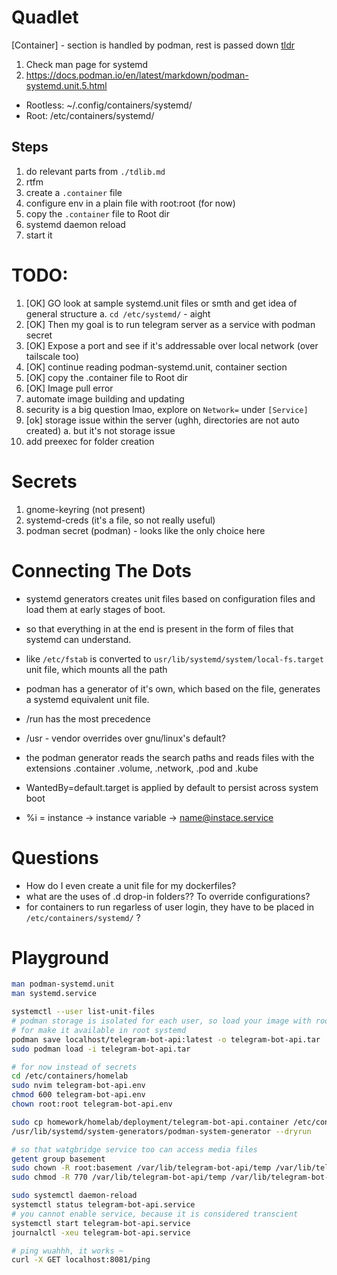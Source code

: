 # Quadlet

[Container] - section is handled by podman, rest is passed down
[tldr](https://www.digitalocean.com/community/tutorials/understanding-systemd-units-and-unit-files) 

1. Check man page for systemd
2. https://docs.podman.io/en/latest/markdown/podman-systemd.unit.5.html

- Rootless: ~/.config/containers/systemd/
- Root: /etc/containers/systemd/

## Steps 

1. do relevant parts from `./tdlib.md` 
2. rtfm
3. create a `.container` file 
4. configure env in a plain file with root:root (for now)
5. copy the `.container` file to Root dir
6. systemd daemon reload
7. start it

# TODO: 

1. [OK] GO look at sample systemd.unit files or smth and get idea of general structure
    a. `cd /etc/systemd/` - aight
2. [OK] Then my goal is to run telegram server as a service with podman secret
3. [OK] Expose a port and see if it's addressable over local network (over tailscale too)
4. [OK] continue reading podman-systemd.unit, container section 
5. [OK] copy the .container file to Root dir
6. [OK] Image pull error
7. automate image building and updating
8. security is a big question lmao, explore on `Network=` under `[Service]`
9. [ok] storage issue within the server (ughh, directories are not auto created)
    a. but it's not storage issue
10. add preexec for folder creation

# Secrets

1. gnome-keyring (not present)
2. systemd-creds (it's a file, so not really useful)
3. podman secret (podman) - looks like the only choice here

# Connecting The Dots 

- systemd generators creates unit files based on configuration files and load them at early stages of boot. 
- so that everything in at the end is present in the form of files that systemd can understand. 
- like `/etc/fstab` is converted to `usr/lib/systemd/system/local-fs.target` unit file, which mounts all the path
- podman has a generator of it's own, which based on the file, generates a systemd equivalent unit file. 

- /run has the most precedence
- /usr - vendor overrides over gnu/linux's default?

- the podman generator reads the search paths and reads files with the extensions .container .volume, .network, .pod and .kube
- WantedBy=default.target is applied by default to persist across system boot
- %i = instance -> instance variable -> name@instace.service

# Questions

- How do I even create a unit file for my dockerfiles? 
- what are the uses of .d drop-in folders?? To override configurations?
- for containers to run regarless of user login, they have to be placed in `/etc/containers/systemd/` ?


# Playground

```sh
man podman-systemd.unit
man systemd.service

systemctl --user list-unit-files
# podman storage is isolated for each user, so load your image with root 
# for make it available in root systemd
podman save localhost/telegram-bot-api:latest -o telegram-bot-api.tar
sudo podman load -i telegram-bot-api.tar

# for now instead of secrets
cd /etc/containers/homelab
sudo nvim telegram-bot-api.env
chmod 600 telegram-bot-api.env
chown root:root telegram-bot-api.env

sudo cp homework/homelab/deployment/telegram-bot-api.container /etc/containers/systemd/
/usr/lib/systemd/system-generators/podman-system-generator --dryrun

# so that watgbridge service too can access media files
getent group basement
sudo chown -R root:basement /var/lib/telegram-bot-api/temp /var/lib/telegram-bot-api/data
sudo chmod -R 770 /var/lib/telegram-bot-api/temp /var/lib/telegram-bot-api/data

sudo systemctl daemon-reload
systemctl status telegram-bot-api.service
# you cannot enable service, because it is considered transcient
systemctl start telegram-bot-api.service
journalctl -xeu telegram-bot-api.service

# ping wuahhh, it works ~
curl -X GET localhost:8081/ping
```
